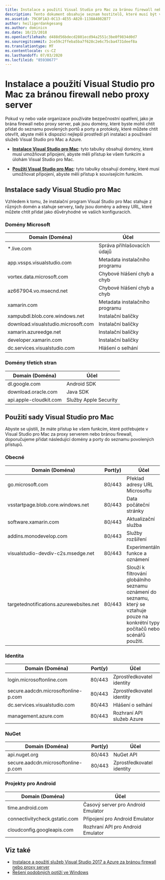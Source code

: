 ```yaml
---
title: Instalace a použití Visual Studio pro Mac za bránou firewall nebo proxy server
description: Tento dokument obsahuje seznam hostitelů, které musí být v bráně firewall povolené, aby bylo možné Visual Studio pro Mac (a jeho zatížení, včetně Xamarin) pro práci v podnikovém prostředí.
ms.assetid: 79C0F1A3-0C13-4E55-A820-1138A4082B77
author: heiligerdankgesang
ms.author: dominicn
ms.date: 10/23/2018
ms.openlocfilehash: d488d56bdecd2801ecd94a2551c3be0f9834d0d7
ms.sourcegitcommit: 2ce59c2ffeba5ba7f628c2e6c75cba4731deef8a
ms.translationtype: MT
ms.contentlocale: cs-CZ
ms.lasthandoff: 07/03/2020
ms.locfileid: "85938677"
---
```

# <a name="install-and-use-visual-studio-for-mac-behind-a-firewall-or-proxy-server"></a>Instalace a použití Visual Studio pro Mac za bránou firewall nebo proxy server

Pokud vy nebo vaše organizace používáte bezpečnostní opatření, jako je brána firewall nebo proxy server, pak jsou domény, které byste mohli chtít přidat do seznamu povolených portů a porty a protokoly, které můžete chtít otevřít, abyste měli k dispozici nejlepší prostředí při instalaci a používání služeb Visual Studio pro Mac a Azure.

- [**Instalace Visual Studio pro Mac**](#install-visual-studio-for-mac): tyto tabulky obsahují domény, které musí umožňovat připojení, abyste měli přístup ke všem funkcím a úlohám Visual Studio pro Mac.

- [**Použití Visual Studio pro Mac**](#use-visual-studio-for-mac): tyto tabulky obsahují domény, které musí umožňovat připojení, abyste měli přístup k souvisejícím funkcím.

## <a name="install-visual-studio-for-mac"></a>Instalace sady Visual Studio pro Mac

Vzhledem k tomu, že instalační program Visual Studio pro Mac stahuje z různých domén a stahuje servery, tady jsou domény a adresy URL, které můžete chtít přidat jako důvěryhodné ve vašich konfiguracích.

### <a name="microsoft-domains"></a>Domény Microsoft

| Domain (Doména)| Účel |
| ----------------------------------- |---------------------------|
| *.live.com| Správa přihlašovacích údajů |
| app.vssps.visualstudio.com| Metadata instalačního programu|
| vortex.data.microsoft.com | Chybové hlášení chyb a chyb |
| az667904.vo.msecnd.net| Chybové hlášení chyb a chyb |
| xamarin.com | Metadata instalačního programu|
| xampubdl.blob.core.windows.net| Instalační balíčky|
| download.visualstudio.microsoft.com | Instalační balíčky|
| xamarin.azureedge.net | Instalační balíčky|
| developer.xamarin.com | Instalační balíčky|
| dc.services.visualstudio.com| Hlášení o selhání |

### <a name="third-party-domains"></a>Domény třetích stran

| Domain (Doména)| Účel |
| --------------------------|-------------------------|
| dl.google.com | Android SDK |
| download.oracle.com | Java SDK|
| api.apple-cloudkit.com| Služby Apple Security |

## <a name="use-visual-studio-for-mac"></a>Použití sady Visual Studio pro Mac

Abyste se ujistili, že máte přístup ke všem funkcím, které potřebujete v Visual Studio pro Mac za proxy serverem nebo bránou firewall, doporučujeme přidat následující domény a porty do seznamu povolených přístupů.

### <a name="general"></a>Obecné

| Domain (Doména) | Port(y)|Účel|
| ----------------------|------------------|------------------|
| go.microsoft.com | 80/443|Překlad adresy URL Microsoftu |
| vsstartpage.blob.core.windows.net| 80/443| Data počáteční stránky|
| software.xamarin.com |  80/443|Aktualizační služba|
| addins.monodevelop.com | 80/443| Služby rozšíření |
| visualstudio-devdiv-c2s.msedge.net | 80/443| Experimentální funkce a oznámení |
| targetednotifications.azurewebsites.net|  80/443| Slouží k filtrování globálního seznamu oznámení do seznamu, který se vztahuje pouze na konkrétní typy počítačů nebo scénářů použití.|

### <a name="identity"></a>Identita

| Domain (Doména) | Port(y)|Účel|
| ----------------------|------------------|------------------|
| login.microsoftonline.com | 80/443| Zprostředkovatel identity|
| secure.aadcdn.microsoftonline-p.com | 80/443|Zprostředkovatel identity|
| dc.services.visualstudio.com| 80/443|Hlášení o selhání|
| management.azure.com|80/443| Rozhraní API služeb Azure |

### <a name="nuget"></a>NuGet

| Domain (Doména) | Port(y)|Účel|
| ----------------------|------------------|------------------|
| api.nuget.org | 80/443|NuGet API|
| secure.aadcdn.microsoftonline-p.com |80/443| Zprostředkovatel identity|

### <a name="android-projects"></a>Projekty pro Android

| Domain (Doména)| Účel|
| ------------------------------------|------------------------------------|
| time.android.com| Časový server pro Android Emulator |
| connectivitycheck.gstatic.com | Připojení pro Android Emulator|
| cloudconfig.googleapis.com| Rozhraní API pro Android Emulator|

## <a name="see-also"></a>Viz také

- [Instalace a použití služeb Visual Studio 2017 a Azure za bránou firewall nebo proxy server](/visualstudio/install/install-and-use-visual-studio-behind-a-firewall-or-proxy-server)
- [Řešení podobných potíží ve Windows](/visualstudio/install/troubleshooting-network-related-errors-in-visual-studio)
